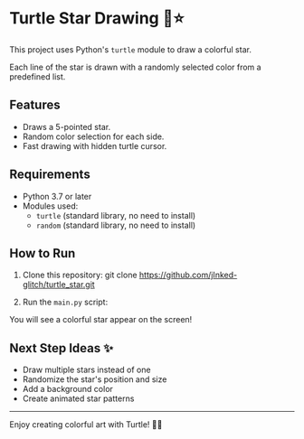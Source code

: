 # Turtle Star Drawing 🎨⭐

This project uses Python's `turtle` module to draw a colorful star.

Each line of the star is drawn with a randomly selected color from a predefined list.

## Features

- Draws a 5-pointed star.
- Random color selection for each side.
- Fast drawing with hidden turtle cursor.

## Requirements

- Python 3.7 or later
- Modules used:
  - `turtle` (standard library, no need to install)
  - `random` (standard library, no need to install)

## How to Run

1. Clone this repository:
git clone https://github.com/jInked-glitch/turtle_star.git


2. Run the `main.py` script:

You will see a colorful star appear on the screen!

## Next Step Ideas ✨

- Draw multiple stars instead of one
- Randomize the star's position and size
- Add a background color
- Create animated star patterns

---

Enjoy creating colorful art with Turtle! 🎨✨

